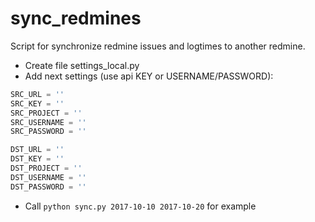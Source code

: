 # sync_redmines
Script for synchronize redmine issues and logtimes to another redmine.

* Create file settings_local.py
* Add next settings (use api KEY or USERNAME/PASSWORD):
```python
SRC_URL = ''
SRC_KEY = ''
SRC_PROJECT = ''
SRC_USERNAME = ''
SRC_PASSWORD = ''

DST_URL = ''
DST_KEY = ''
DST_PROJECT = ''
DST_USERNAME = ''
DST_PASSWORD = ''
```
* Call `python sync.py 2017-10-10 2017-10-20` for example
